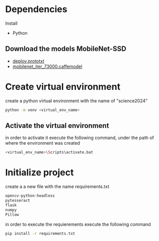 # Dependencies
Install
 - Python
 ## Download the models MobileNet-SSD

  -  [deploy.prototxt](https://github.com/chuanqi305/MobileNet-SSD/blob/master/deploy.prototxt)
  - [mobilenet_iter_73000.caffemodel](https://github.com/chuanqi305/MobileNet-SSD/blob/master/mobilenet_iter_73000.caffemodel)


# Create virtual environment

create a python virtual environment with the name of "science2024"

```bash
python -m venv <virtual_env_name>
```

## Activate the virtual environment

in order to activate it execute the following command, under the path of where the environment was created

```bash
<virtual_env_name>\Scripts\activate.bat
```

# Initialize project 

create a a new file with the name requirements.txt

```txt
opencv-python-headless
pytesseract
flask
numpy
Pillow
```

in order to execute the requierements execute the following command

```bash
pip install -r requirements.txt
```

